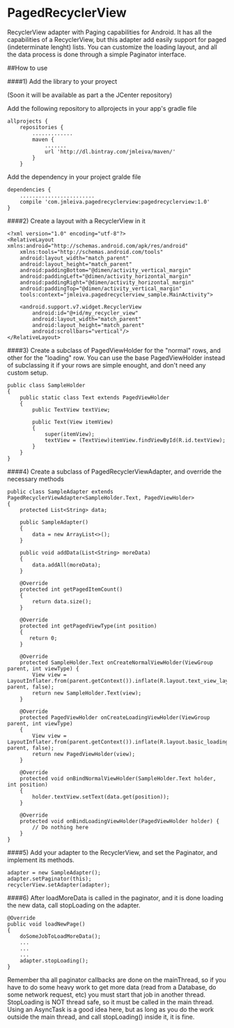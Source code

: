 # PagedRecyclerView
RecyclerView adapter with Paging capabilities for Android.
It has all the capabilities of a RecyclerView, but this adapter add easily support for paged (indeterminate lenght) lists.
You can customize the loading layout, and all the data process is done through a simple Paginator interface.

##How to use

####1) Add the library to your proyect

(Soon it will be available as part a the JCenter repository)

Add the following repository to allprojects in your app's gradle file

```
allprojects {
    repositories {
        .............
        maven {
            .......
            url 'http://dl.bintray.com/jmleiva/maven/'
        }
    }
```

Add the dependency in your project gralde file


```
dependencies {
    ........................
    compile 'com.jmleiva.pagedrecyclerview:pagedrecyclerview:1.0'
}
```

####2) Create a layout with a RecyclerView in it

```
<?xml version="1.0" encoding="utf-8"?>
<RelativeLayout xmlns:android="http://schemas.android.com/apk/res/android"
    xmlns:tools="http://schemas.android.com/tools"
    android:layout_width="match_parent"
    android:layout_height="match_parent"
    android:paddingBottom="@dimen/activity_vertical_margin"
    android:paddingLeft="@dimen/activity_horizontal_margin"
    android:paddingRight="@dimen/activity_horizontal_margin"
    android:paddingTop="@dimen/activity_vertical_margin"
    tools:context="jmleiva.pagedrecyclerview_sample.MainActivity">

    <android.support.v7.widget.RecyclerView
        android:id="@+id/my_recycler_view"
        android:layout_width="match_parent"
        android:layout_height="match_parent"
        android:scrollbars="vertical"/>
</RelativeLayout>
```

####3) Create a subclass of PagedViewHolder for the "normal" rows, and other for the "loading" row. You can use the base PagedViewHolder instead of subclassing it if your rows are simple enought, and don't need any custom setup.

```
public class SampleHolder
{
    public static class Text extends PagedViewHolder
    {
        public TextView textView;

        public Text(View itemView)
        {
            super(itemView);
            textView = (TextView)itemView.findViewById(R.id.textView);
        }
    }
}
```

####4) Create a subclass of PagedRecyclerViewAdapter, and override the necessary methods

```
public class SampleAdapter extends PagedRecyclerViewAdapter<SampleHolder.Text, PagedViewHolder>
{
    protected List<String> data;

    public SampleAdapter()
    {
        data = new ArrayList<>();
    }

    public void addData(List<String> moreData)
    {
        data.addAll(moreData);
    }

    @Override
    protected int getPagedItemCount()
    {
        return data.size();
    }

    @Override
    protected int getPagedViewType(int position)
    {
       return 0;
    }

    @Override
    protected SampleHolder.Text onCreateNormalViewHolder(ViewGroup parent, int viewType) {
        View view = LayoutInflater.from(parent.getContext()).inflate(R.layout.text_view_layout, parent, false);
        return new SampleHolder.Text(view);
    }

    @Override
    protected PagedViewHolder onCreateLoadingViewHolder(ViewGroup parent, int viewType)
    {
        View view = LayoutInflater.from(parent.getContext()).inflate(R.layout.basic_loading_layout, parent, false);
        return new PagedViewHolder(view);
    }

    @Override
    protected void onBindNormalViewHolder(SampleHolder.Text holder, int position)
    {
        holder.textView.setText(data.get(position));
    }

    @Override
    protected void onBindLoadingViewHolder(PagedViewHolder holder) {
        // Do nothing here
    }
}
```

####5) Add your adapter to the RecyclerView, and set the Paginator, and implement its methods.

```
adapter = new SampleAdapter();
adapter.setPaginator(this);
recyclerView.setAdapter(adapter);
```

####6) After loadMoreData is called in the paginator, and it is done loading the new data, call stopLoading on the adapter.

```
@Override
public void loadNewPage()
{
    doSomeJobToLoadMoreData();
    ...
    ...
    ...
    adapter.stopLoading();
}
```

Remember tha all paginator callbacks are done on the mainThread, so if you have to do some heavy work to get more data (read from a Database, do some network request, etc) you must start that job in another thread.
StopLoading is NOT thread safe, so it must be called in the main thread.
Using an AsyncTask is a good idea here, but as long as you do the work outside the main thread, and call stopLoading() inside it, it is fine.
